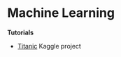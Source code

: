 # Machine Learning

**Tutorials**

 * [Titanic](http://nbviewer.ipython.org/github/joaolcorreia/MachineLearning/blob/master/Titanic/Titanic.ipynb) Kaggle project

